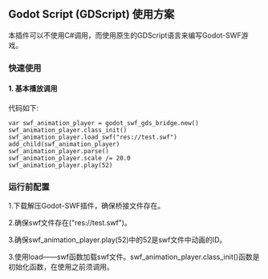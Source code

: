 ## Godot Script (GDScript) 使用方案
本插件可以不使用C#调用，而使用原生的GDScript语言来编写Godot-SWF游戏。
### 快速使用
#### 1. 基本播放调用
代码如下:
```gdscript
var swf_animation_player = godot_swf_gds_bridge.new()
swf_animation_player.class_init()
swf_animation_player.load_swf("res://test.swf")
add_child(swf_animation_player)
swf_animation_player.parse()
swf_animation_player.scale /= 20.0
swf_animation_player.play(52)
```

### 运行前配置
1.下载解压Godot-SWF插件，确保桥接文件存在。

2.确保swf文件存在("res://test.swf")。

3.确保swf_animation_player.play(52)中的52是swf文件中动画的ID。

3.使用load——swf函数加载swf文件。swf_animation_player.class_init()函数是初始化函数，在使用之前须调用。